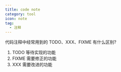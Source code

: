 ```yaml
---
title: code note
category: tool
icon: note
tag:
  - 注释
---
```


代码注释中经常用到的 TODO、XXX、FIXME 有什么区别?

1. TODO 等待实现的功能
2. FIXME 需要修正的功能
3. XXX 需要改进的功能
